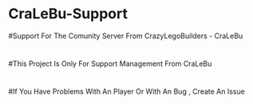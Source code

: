 # CraLeBu-Support
#Support For The Comunity Server From CrazyLegoBuilders - CraLeBu
#
#This Project Is Only For Support Management From CraLeBu
#
#If You Have Problems With An Player Or With An Bug , Create An Issue
